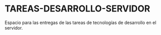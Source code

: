 # TAREAS-DESARROLLO-SERVIDOR

Espacio para las entregas de las tareas de tecnologías de desarrollo en el servidor.
